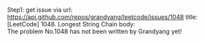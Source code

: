 Step1: get issue via url: https://api.github.com/repos/grandyang/leetcode/issues/1048 
 title:[LeetCode] 1048. Longest String Chain 
 body:  
 The problem No.1048 has not been written by Grandyang yet!